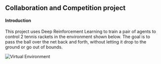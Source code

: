 ## Collaboration and Competition project

#### Introduction

This project uses Deep Reinforcement Learning to train a pair of agents to control 2 tennis rackets in the environment shown below.
The goal is to pass the ball over the net back and forth, without letting it drop to the ground or go out of bounds.

![Virtual Environment](https://github.com/christos-pan/deep-reinforcement-learning/blob/master/Collaboration-And-Competition/tennis.png)

